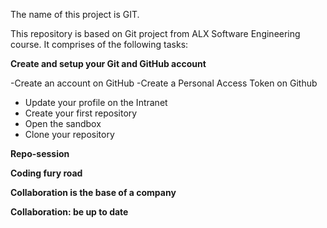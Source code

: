 The name of this project is GIT.

This repository is based on Git project from ALX Software Engineering course. It comprises of the following tasks:

**Create and setup your Git and GitHub account**

-Create an account on GitHub
-Create a Personal Access Token on Github
- Update your profile on the Intranet
- Create your first repository
- Open the sandbox
- Clone your repository

**Repo-session**

**Coding fury road**

**Collaboration is the base of a company**

**Collaboration: be up to date**
